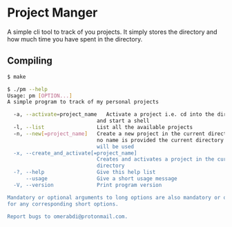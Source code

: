 # Project Manger

A simple cli tool to track of you projects. It simply stores the directory
and how much time you have spent in the directory.

## Compiling

```sh
$ make
```

```sh
$ ./pm --help
Usage: pm [OPTION...]
A simple program to track of my personal projects

  -a, --activate=project_name   Activate a project i.e. cd into the directory
                             and start a shell
  -l, --list                 List all the available projects
  -n, --new[=project_name]   Create a new project in the current directory, if
                             no name is provided the current directory's name
                             will be used
  -x, --create_and_activate[=project_name]
                             Creates and activates a project in the current
                             directory
  -?, --help                 Give this help list
      --usage                Give a short usage message
  -V, --version              Print program version

Mandatory or optional arguments to long options are also mandatory or optional
for any corresponding short options.

Report bugs to omerabdi@protonmail.com.
```
